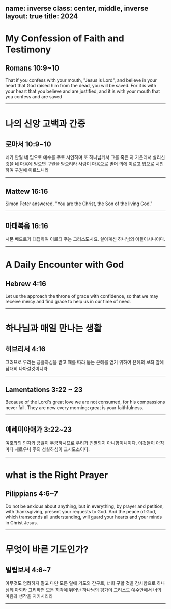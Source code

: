 name: inverse
class: center, middle, inverse
layout: true
title: 2024
---

# My Confession of Faith and Testimony

## Romans 10:9~10

That if you confess with your mouth, "Jesus is Lord", and believe in your heart that God raised him from the dead, you will be saved. For it is with your heart
that you believe and are justified, and it is with your mouth that you confess and are saved

---

# 나의 신앙 고백과 간증

## 로마서 10:9~10

네가 만일 네 입으로 예수를 주로 시인하며 또 하나님께서 그를 죽은 자 가운데서 살리신 것을
네 마음에 믿으면 구원을 받으리라 사람이 마음으로 믿어 의에 이르고 입으로 시인하여 구원에
이르느니라

---

## Mattew 16:16

Simon Peter answered, "You are the Christ, the Son of the living God."

---

## 마태복음 16:16

시몬 베드로가 대답하여 이르되 주는 그리스도시요. 살아계신 하나님의 아들이시니이다.

---

# A Daily Encounter with God

## Hebrew 4:16

Let us the approach the throne of grace with confidence, so that we may receive mercy and find grace to help us in our time of need.

---

# 하나님과 매일 만나는 생활

## 히브리서 4:16

그러므로 우리는 긍휼하심을 받고 때를 따라 돕는 은혜를 얻기 위하여 은혜의 보좌 앞에 담대히 나아갈것이니라

---

## Lamentations 3:22 ~ 23

Because of the Lord's great love we are not consumed, for his compassions never fail.
They are new every morning; great is your faithfulness.

---

## 예레미아애가 3:22~23

여호와의 인자와 긍휼이 무궁하시므로 우리가 진멸되지 아니함이니이다.
이것들이 아침마다 새로우니 주의 성실하심이 크시도소이다.

---

# what is the Right Prayer

## Pilippians 4:6~7

Do not be anxious about anything, but in everything, by prayer and petition, with thanksgiving, present your requests to God. And the peace of God, which transcends all understanding, will guard your hearts and your minds in Christ Jesus.

---

# 무엇이 바른 기도인가?

## 빌립보서 4:6~7

아무것도 염려하지 말고 다만 모든 일에 기도와 간구로, 너희 구할 것을 감사함으로 하나님께 아뢰라 그리하면 모든 지각에 뛰어난 하나님의 평가이 그리스도 예수안에서 너의 마음과 생각을 지키시리라

---
